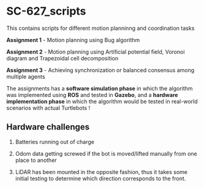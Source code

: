 # SC-627_scripts

This contains scripts for different motion planninng and coordination tasks

**Assignment 1** - Motion planning using Bug algorithm

**Assignment 2** - Motion planning using Artificial potential field, Voronoi diagram and Trapezoidal cell decomposition

**Assignment 3** - Achieving synchronization or balanced consensus among multiple agents

The assignments has a **software simulation phase** in which the algorithm was implemented using **ROS** and tested in **Gazebo**, and a **hardware implementation phase** in which the algorithm would be tested in real-world scenarios with actual Turtlebots !

## Hardware challenges

1) Batteries running out of charge

2) Odom data getting screwed if the bot is moved/lifted manually from one place to another

3) LiDAR has been mounted in the opposite fashion, thus it takes some initial testing to determine which direction corresponds to the front.
